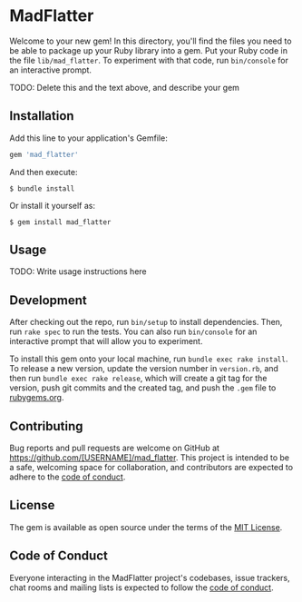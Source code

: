 # MadFlatter

Welcome to your new gem! In this directory, you'll find the files you need to be able to package up your Ruby library into a gem. Put your Ruby code in the file `lib/mad_flatter`. To experiment with that code, run `bin/console` for an interactive prompt.

TODO: Delete this and the text above, and describe your gem

## Installation

Add this line to your application's Gemfile:

```ruby
gem 'mad_flatter'
```

And then execute:

    $ bundle install

Or install it yourself as:

    $ gem install mad_flatter

## Usage

TODO: Write usage instructions here

## Development

After checking out the repo, run `bin/setup` to install dependencies. Then, run `rake spec` to run the tests. You can also run `bin/console` for an interactive prompt that will allow you to experiment.

To install this gem onto your local machine, run `bundle exec rake install`. To release a new version, update the version number in `version.rb`, and then run `bundle exec rake release`, which will create a git tag for the version, push git commits and the created tag, and push the `.gem` file to [rubygems.org](https://rubygems.org).

## Contributing

Bug reports and pull requests are welcome on GitHub at https://github.com/[USERNAME]/mad_flatter. This project is intended to be a safe, welcoming space for collaboration, and contributors are expected to adhere to the [code of conduct](https://github.com/[USERNAME]/mad_flatter/blob/main/CODE_OF_CONDUCT.md).

## License

The gem is available as open source under the terms of the [MIT License](https://opensource.org/licenses/MIT).

## Code of Conduct

Everyone interacting in the MadFlatter project's codebases, issue trackers, chat rooms and mailing lists is expected to follow the [code of conduct](https://github.com/[USERNAME]/mad_flatter/blob/main/CODE_OF_CONDUCT.md).
